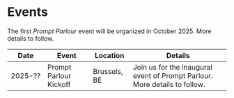 # Events

The first _Prompt Parlour_ event will be organized in October 2025. More details to follow.


| Date    | Event                  | Location     | Details                                                                    |
|---------|------------------------|--------------|----------------------------------------------------------------------------|
| 2025-?? | Prompt Parlour Kickoff | Brussels, BE | Join us for the inaugural event of Prompt Parlour. More details to follow. |